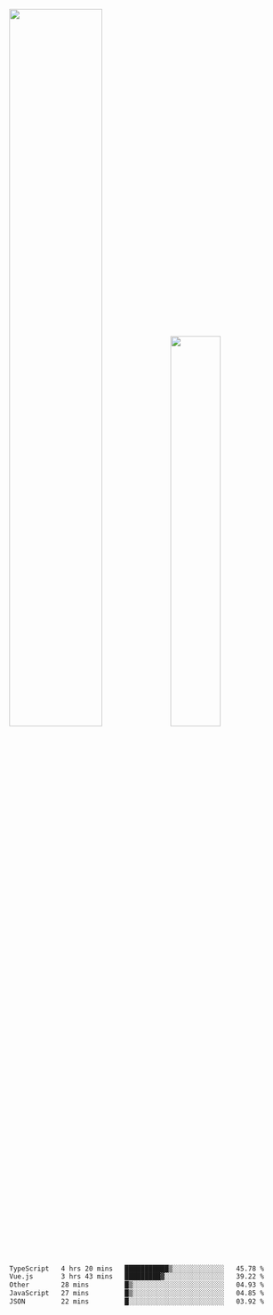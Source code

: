 <img align="" width="57.5%" src="https://github-readme-stats.vercel.app/api?username=Dream4ever&hide_title=true&hide_border=true&count_private=true&show_icons=true&include_all_commits=true&line_height=21" /><img align="" width="42.4%" src="https://github-readme-stats.vercel.app/api/top-langs/?username=Dream4ever&hide_title=true&count_private=true&show_icons=true&langs_count=6&hide_border=true&layout=compact" />

<!--START_SECTION:waka-->

```txt
TypeScript   4 hrs 20 mins   ███████████▒░░░░░░░░░░░░░   45.78 %
Vue.js       3 hrs 43 mins   █████████▓░░░░░░░░░░░░░░░   39.22 %
Other        28 mins         █▒░░░░░░░░░░░░░░░░░░░░░░░   04.93 %
JavaScript   27 mins         █▒░░░░░░░░░░░░░░░░░░░░░░░   04.85 %
JSON         22 mins         █░░░░░░░░░░░░░░░░░░░░░░░░   03.92 %
```

<!--END_SECTION:waka-->

